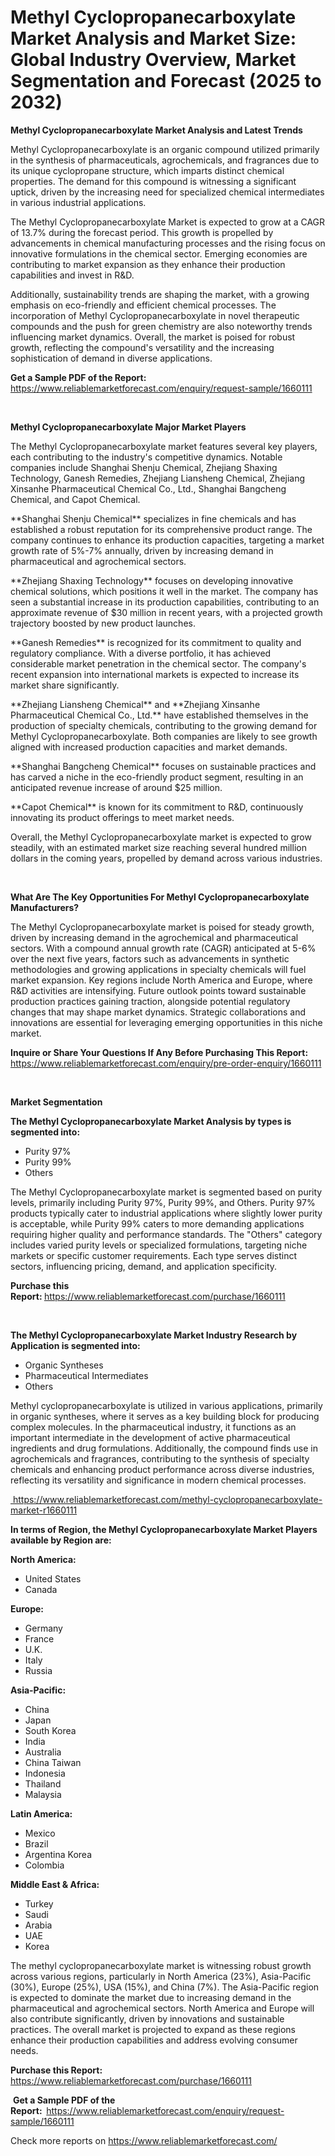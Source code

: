 <p><h1>Methyl Cyclopropanecarboxylate Market Analysis and Market Size: Global Industry Overview, Market Segmentation and Forecast (2025 to 2032)</h1></p><p><strong>Methyl Cyclopropanecarboxylate Market Analysis and Latest Trends</strong></p>
<p><p>Methyl Cyclopropanecarboxylate is an organic compound utilized primarily in the synthesis of pharmaceuticals, agrochemicals, and fragrances due to its unique cyclopropane structure, which imparts distinct chemical properties. The demand for this compound is witnessing a significant uptick, driven by the increasing need for specialized chemical intermediates in various industrial applications. </p><p>The Methyl Cyclopropanecarboxylate Market is expected to grow at a CAGR of 13.7% during the forecast period. This growth is propelled by advancements in chemical manufacturing processes and the rising focus on innovative formulations in the chemical sector. Emerging economies are contributing to market expansion as they enhance their production capabilities and invest in R&D. </p><p>Additionally, sustainability trends are shaping the market, with a growing emphasis on eco-friendly and efficient chemical processes. The incorporation of Methyl Cyclopropanecarboxylate in novel therapeutic compounds and the push for green chemistry are also noteworthy trends influencing market dynamics. Overall, the market is poised for robust growth, reflecting the compound's versatility and the increasing sophistication of demand in diverse applications.</p></p>
<p><strong>Get a Sample PDF of the Report:&nbsp;</strong> <a href="https://www.reliablemarketforecast.com/enquiry/request-sample/1660111?utm_campaign=2481&utm_medium=2&utm_source=Github&utm_content=ia&utm_term=01042025&utm_id=methyl-cyclopropanecarboxylate">https://www.reliablemarketforecast.com/enquiry/request-sample/1660111</a></p>
<p>&nbsp;</p>
<p><strong>Methyl Cyclopropanecarboxylate Major Market Players</strong></p>
<p><p>The Methyl Cyclopropanecarboxylate market features several key players, each contributing to the industry's competitive dynamics. Notable companies include Shanghai Shenju Chemical, Zhejiang Shaxing Technology, Ganesh Remedies, Zhejiang Liansheng Chemical, Zhejiang Xinsanhe Pharmaceutical Chemical Co., Ltd., Shanghai Bangcheng Chemical, and Capot Chemical.</p><p>**Shanghai Shenju Chemical** specializes in fine chemicals and has established a robust reputation for its comprehensive product range. The company continues to enhance its production capacities, targeting a market growth rate of 5%-7% annually, driven by increasing demand in pharmaceutical and agrochemical sectors.</p><p>**Zhejiang Shaxing Technology** focuses on developing innovative chemical solutions, which positions it well in the market. The company has seen a substantial increase in its production capabilities, contributing to an approximate revenue of $30 million in recent years, with a projected growth trajectory boosted by new product launches.</p><p>**Ganesh Remedies** is recognized for its commitment to quality and regulatory compliance. With a diverse portfolio, it has achieved considerable market penetration in the chemical sector. The company's recent expansion into international markets is expected to increase its market share significantly.</p><p>**Zhejiang Liansheng Chemical** and **Zhejiang Xinsanhe Pharmaceutical Chemical Co., Ltd.** have established themselves in the production of specialty chemicals, contributing to the growing demand for Methyl Cyclopropanecarboxylate. Both companies are likely to see growth aligned with increased production capacities and market demands.</p><p>**Shanghai Bangcheng Chemical** focuses on sustainable practices and has carved a niche in the eco-friendly product segment, resulting in an anticipated revenue increase of around $25 million.</p><p>**Capot Chemical** is known for its commitment to R&D, continuously innovating its product offerings to meet market needs.</p><p>Overall, the Methyl Cyclopropanecarboxylate market is expected to grow steadily, with an estimated market size reaching several hundred million dollars in the coming years, propelled by demand across various industries.</p></p>
<p>&nbsp;</p>
<p><strong>What Are The Key Opportunities For Methyl Cyclopropanecarboxylate Manufacturers?</strong></p>
<p><p>The Methyl Cyclopropanecarboxylate market is poised for steady growth, driven by increasing demand in the agrochemical and pharmaceutical sectors. With a compound annual growth rate (CAGR) anticipated at 5-6% over the next five years, factors such as advancements in synthetic methodologies and growing applications in specialty chemicals will fuel market expansion. Key regions include North America and Europe, where R&D activities are intensifying. Future outlook points toward sustainable production practices gaining traction, alongside potential regulatory changes that may shape market dynamics. Strategic collaborations and innovations are essential for leveraging emerging opportunities in this niche market.</p></p>
<p><strong>Inquire or Share Your Questions If Any Before Purchasing This Report:</strong> <a href="https://www.reliablemarketforecast.com/enquiry/pre-order-enquiry/1660111?utm_campaign=2481&utm_medium=2&utm_source=Github&utm_content=ia&utm_term=01042025&utm_id=methyl-cyclopropanecarboxylate">https://www.reliablemarketforecast.com/enquiry/pre-order-enquiry/1660111</a></p>
<p>&nbsp;</p>
<p><strong>Market Segmentation</strong></p>
<p><strong>The Methyl Cyclopropanecarboxylate Market Analysis by types is segmented into:</strong></p>
<p><ul><li>Purity 97%</li><li>Purity 99%</li><li>Others</li></ul></p>
<p><p>The Methyl Cyclopropanecarboxylate market is segmented based on purity levels, primarily including Purity 97%, Purity 99%, and Others. Purity 97% products typically cater to industrial applications where slightly lower purity is acceptable, while Purity 99% caters to more demanding applications requiring higher quality and performance standards. The "Others" category includes varied purity levels or specialized formulations, targeting niche markets or specific customer requirements. Each type serves distinct sectors, influencing pricing, demand, and application specificity.</p></p>
<p><strong>Purchase this Report:&nbsp;</strong><a href="https://www.reliablemarketforecast.com/purchase/1660111?utm_campaign=2481&utm_medium=2&utm_source=Github&utm_content=ia&utm_term=01042025&utm_id=methyl-cyclopropanecarboxylate">https://www.reliablemarketforecast.com/purchase/1660111</a></p>
<p>&nbsp;</p>
<p><strong>The Methyl Cyclopropanecarboxylate Market Industry Research by Application is segmented into:</strong></p>
<p><ul><li>Organic Syntheses</li><li>Pharmaceutical Intermediates</li><li>Others</li></ul></p>
<p><p>Methyl cyclopropanecarboxylate is utilized in various applications, primarily in organic syntheses, where it serves as a key building block for producing complex molecules. In the pharmaceutical industry, it functions as an important intermediate in the development of active pharmaceutical ingredients and drug formulations. Additionally, the compound finds use in agrochemicals and fragrances, contributing to the synthesis of specialty chemicals and enhancing product performance across diverse industries, reflecting its versatility and significance in modern chemical processes.</p></p>
<p><a href="https://www.reliablemarketforecast.com/methyl-cyclopropanecarboxylate-market-r1660111?utm_campaign=2481&utm_medium=2&utm_source=Github&utm_content=ia&utm_term=01042025&utm_id=methyl-cyclopropanecarboxylate">&nbsp;https://www.reliablemarketforecast.com/methyl-cyclopropanecarboxylate-market-r1660111</a></p>
<p><strong>In terms of Region, the Methyl Cyclopropanecarboxylate Market Players available by Region are:</strong></p>
<p>
    <p> <strong> North America: </strong>
        <ul>
            <li>United States</li>
            <li>Canada</li>
        </ul>
        </p> 
    <p> <strong> Europe: </strong>
        <ul>
            <li>Germany</li>
            <li>France</li>
            <li>U.K.</li>
            <li>Italy</li>
            <li>Russia</li>
        </ul>
        </p> 
    <p> <strong> Asia-Pacific: </strong>
        <ul>
            <li>China</li>
            <li>Japan</li>
            <li>South Korea</li>
            <li>India</li>
            <li>Australia</li>
            <li>China Taiwan</li>
            <li>Indonesia</li>
            <li>Thailand</li>
            <li>Malaysia</li>
        </ul>
        </p> 
    <p> <strong> Latin America: </strong>
        <ul>
            <li>Mexico</li>
            <li>Brazil</li>
            <li>Argentina Korea</li>
            <li>Colombia</li>
        </ul>
        </p> 
    <p> <strong> Middle East & Africa: </strong>
        <ul>
            <li>Turkey</li>
            <li>Saudi</li>
            <li>Arabia</li>
            <li>UAE</li>
            <li>Korea</li>
        </ul>
    </p>
    </p>
<p><p>The methyl cyclopropanecarboxylate market is witnessing robust growth across various regions, particularly in North America (23%), Asia-Pacific (30%), Europe (25%), USA (15%), and China (7%). The Asia-Pacific region is expected to dominate the market due to increasing demand in the pharmaceutical and agrochemical sectors. North America and Europe will also contribute significantly, driven by innovations and sustainable practices. The overall market is projected to expand as these regions enhance their production capabilities and address evolving consumer needs.</p></p>
<p><strong>Purchase this Report: </strong><a href="https://www.reliablemarketforecast.com/purchase/1660111?utm_campaign=2481&utm_medium=2&utm_source=Github&utm_content=ia&utm_term=01042025&utm_id=methyl-cyclopropanecarboxylate">https://www.reliablemarketforecast.com/purchase/1660111</a></p>
<p>&nbsp;<strong>Get a Sample PDF of the Report:&nbsp;&nbsp;</strong><a href="https://www.reliablemarketforecast.com/enquiry/request-sample/1660111?utm_campaign=2481&utm_medium=2&utm_source=Github&utm_content=ia&utm_term=01042025&utm_id=methyl-cyclopropanecarboxylate">https://www.reliablemarketforecast.com/enquiry/request-sample/1660111</a></p>
<p><strong></strong></p>
<p>Check more reports on <a href="https://www.reliablemarketforecast.com/?utm_campaign=2481&utm_medium=2&utm_source=Github&utm_content=ia&utm_term=01042025&utm_id=methyl-cyclopropanecarboxylate">https://www.reliablemarketforecast.com/</a></p>